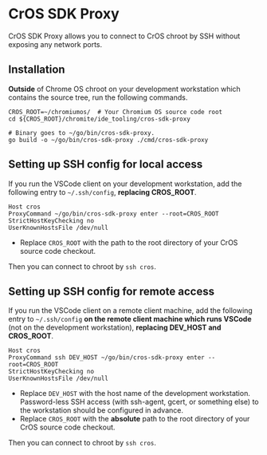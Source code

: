 # CrOS SDK Proxy

CrOS SDK Proxy allows you to connect to CrOS chroot by SSH
without exposing any network ports.

## Installation

**Outside** of Chrome OS chroot on your development workstation which contains
the source tree, run the following commands.

```shell
CROS_ROOT=~/chromiumos/  # Your Chromium OS source code root
cd ${CROS_ROOT}/chromite/ide_tooling/cros-sdk-proxy

# Binary goes to ~/go/bin/cros-sdk-proxy.
go build -o ~/go/bin/cros-sdk-proxy ./cmd/cros-sdk-proxy
```

## Setting up SSH config for local access

If you run the VSCode client on your development workstation, add the following
entry to `~/.ssh/config`, **replacing CROS_ROOT**.

```
Host cros
ProxyCommand ~/go/bin/cros-sdk-proxy enter --root=CROS_ROOT
StrictHostKeyChecking no
UserKnownHostsFile /dev/null
```

- Replace `CROS_ROOT` with the path to the root directory of your CrOS source code
  checkout.

Then you can connect to chroot by `ssh cros`.

## Setting up SSH config for remote access

If you run the VSCode client on a remote client machine, add the following entry
to `~/.ssh/config` **on the remote client machine which runs VSCode** (not on the
development workstation), **replacing DEV_HOST and CROS_ROOT**.

```
Host cros
ProxyCommand ssh DEV_HOST ~/go/bin/cros-sdk-proxy enter --root=CROS_ROOT
StrictHostKeyChecking no
UserKnownHostsFile /dev/null
```

- Replace `DEV_HOST` with the host name of the development workstation.
  Password-less SSH access (with ssh-agent, gcert, or something else) to the
  workstation should be configured in advance.
- Replace `CROS_ROOT` with the **absolute** path to the root directory of your
  CrOS source code checkout.

Then you can connect to chroot by `ssh cros`.
